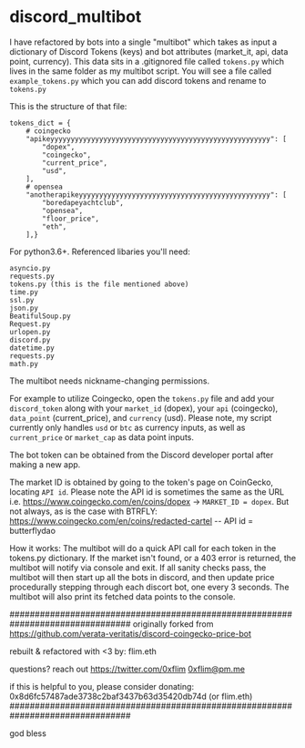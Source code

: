 # discord_multibot
I have refactored by bots into a single "multibot" which takes as input a dictionary of 
Discord Tokens (keys) and bot attributes (market_it, api, data point, currency). This data sits in a .gitignored file called `tokens.py` which lives in the same folder as my multibot script. You will see a file called `example_tokens.py` which you can add discord tokens and rename to `tokens.py` 

This is the structure of that file:
```
tokens_dict = {
    # coingecko
    "apikeyyyyyyyyyyyyyyyyyyyyyyyyyyyyyyyyyyyyyyyyyyyyyyyyyyyyyy": [
        "dopex",
        "coingecko",
        "current_price",
        "usd",
    ],
	# opensea
    "anotherapikeyyyyyyyyyyyyyyyyyyyyyyyyyyyyyyyyyyyyyyyyyyyyyyy": [
        "boredapeyachtclub",
        "opensea",
        "floor_price",
        "eth",
    ],}
```

For python3.6+. Referenced libaries you'll need:
``` 
asyncio.py
requests.py
tokens.py (this is the file mentioned above)
time.py
ssl.py
json.py
BeatifulSoup.py
Request.py
urlopen.py
discord.py
datetime.py
requests.py
math.py
```
The multibot needs nickname-changing permissions.

For example to utilize Coingecko, open the `tokens.py` file and add your `discord_token` along with your `market_id` (dopex), your `api` (coingecko), `data_point` (current_price), and `currency` (usd). Please note, my script currently only handles `usd` or `btc` as currency inputs, as well as `current_price` or `market_cap` as data point inputs. 

The bot token can be obtained from the Discord developer portal after making a new app. 

The market ID is obtained by going to the token's page on CoinGecko, locating `API id`. Please note the API id is sometimes the same as the URL i.e. https://www.coingecko.com/en/coins/dopex -> `MARKET_ID = dopex`. But not always, as is the case with BTRFLY: https://www.coingecko.com/en/coins/redacted-cartel -- API id = butterflydao

How it works: The multibot will do a quick API call for each token in the tokens.py dictionary. If the market isn't found, or a 403 error is returned, the multibot will notify via console and exit. If all sanity checks pass, the multibot will then start up all the bots in discord, and then update price procedurally stepping through each discort bot, one every 3 seconds. The multibot will also print its fetched data points to the console.

################################################################################
originally forked from
https://github.com/verata-veritatis/discord-coingecko-price-bot

rebuilt & refactored with <3 by:
flim.eth

questions? reach out
https://twitter.com/0xflim
0xflim@pm.me

if this is helpful to you, please consider donating:
0x8d6fc57487ade3738c2baf3437b63d35420db74d (or flim.eth)
################################################################################

god bless
